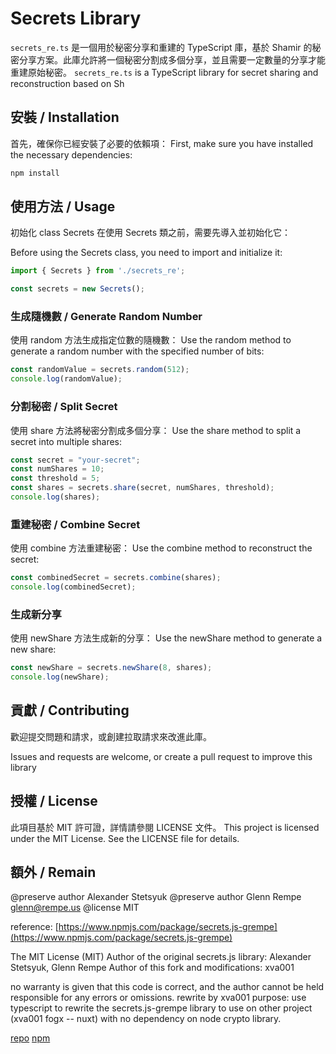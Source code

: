 # Secrets Library

`secrets_re.ts` 是一個用於秘密分享和重建的 TypeScript 庫，基於 Shamir 的秘密分享方案。此庫允許將一個秘密分割成多個分享，並且需要一定數量的分享才能重建原始秘密。
`secrets_re.ts` is a TypeScript library for secret sharing and reconstruction based on Sh

## 安裝 / Installation

首先，確保你已經安裝了必要的依賴項：
First, make sure you have installed the necessary dependencies:

```sh
npm install
```

## 使用方法 / Usage

初始化 class Secrets
在使用 Secrets 類之前，需要先導入並初始化它：

Before using the Secrets class, you need to import and initialize it:

```Typescript
import { Secrets } from './secrets_re';

const secrets = new Secrets();
```

### 生成隨機數 / Generate Random Number

使用 random 方法生成指定位數的隨機數：
Use the random method to generate a random number with the specified number of bits:

```Typescript
const randomValue = secrets.random(512);
console.log(randomValue);
```

### 分割秘密 / Split Secret

使用 share 方法將秘密分割成多個分享：
Use the share method to split a secret into multiple shares:

```Typescript
const secret = "your-secret";
const numShares = 10;
const threshold = 5;
const shares = secrets.share(secret, numShares, threshold);
console.log(shares);
```

### 重建秘密 / Combine Secret

使用 combine 方法重建秘密：
Use the combine method to reconstruct the secret:

```Typescript
const combinedSecret = secrets.combine(shares);
console.log(combinedSecret);

```

### 生成新分享

使用 newShare 方法生成新的分享：
Use the newShare method to generate a new share:

```Typescript
const newShare = secrets.newShare(8, shares);
console.log(newShare);
```

## 貢獻 / Contributing

歡迎提交問題和請求，或創建拉取請求來改進此庫。

Issues and requests are welcome, or create a pull request to improve this library

## 授權 / License

此項目基於 MIT 許可證，詳情請參閱 LICENSE 文件。
This project is licensed under the MIT License. See the LICENSE file for details.

## 額外 / Remain

@preserve author Alexander Stetsyuk
@preserve author Glenn Rempe <glenn@rempe.us>
@license MIT

reference: [https://www.npmjs.com/package/secrets.js-grempe](https://www.npmjs.com/package/secrets.js-grempe)

The MIT License (MIT)
Author of the original secrets.js library: Alexander Stetsyuk, Glenn Rempe
Author of this fork and modifications: xva001

 no warranty is given that this code is correct, and the author cannot be held responsible for any errors or omissions.
 rewrite by xva001
 purpose: use typescript to rewrite the secrets.js-grempe library to use on other project (xva001 fogx -- nuxt) with no dependency on node crypto library.

[repo](https://github.com/xva0001/secret_grempe_rewrite/tree/main)
[npm](https://www.npmjs.com/package/secretsjs_grempe_rewrite?activeTab=readme)
